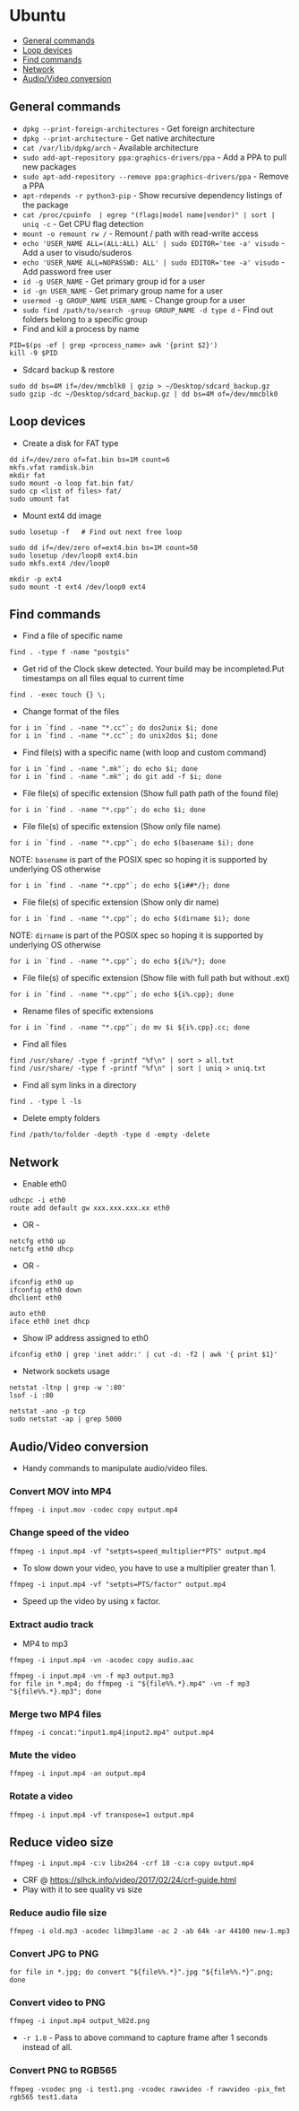 # Ubuntu
- [General commands](#general)
- [Loop devices](#loop_devices)
- [Find commands](#find)
- [Network](#network)
- [Audio/Video conversion](#av_conversion)

<a name="general"></a>
## General commands

- `dpkg --print-foreign-architectures` - Get foreign architecture
- `dpkg --print-architecture` - Get native architecture
- `cat /var/lib/dpkg/arch` - Available architecture
- `sudo add-apt-repository ppa:graphics-drivers/ppa` - Add a PPA to pull new packages
- `sudo apt-add-repository --remove ppa:graphics-drivers/ppa` - Remove a PPA
- `apt-rdepends -r python3-pip` - Show recursive dependency listings of the package
- `cat /proc/cpuinfo  | egrep "(flags|model name|vendor)" | sort | uniq -c` - Get CPU flag detection
- `mount -o remount rw /` - Remount / path with read-write access
- `echo 'USER_NAME ALL=(ALL:ALL) ALL' | sudo EDITOR='tee -a' visudo` - Add a user to visudo/suderos
- `echo 'USER_NAME ALL=NOPASSWD: ALL' | sudo EDITOR='tee -a' visudo` - Add password free user
- `id -g USER_NAME` - Get primary group id for a user
- `id -gn USER_NAME` - Get primary group name for a user
- `usermod -g GROUP_NAME USER_NAME` - Change group for a user
- `sudo find /path/to/search -group GROUP_NAME -d type d` - Find out folders belong to a specific group
- Find and kill a process by name
```
PID=$(ps -ef | grep <process_name> awk '{print $2}')
kill -9 $PID
```

- Sdcard backup & restore
```
sudo dd bs=4M if=/dev/mmcblk0 | gzip > ~/Desktop/sdcard_backup.gz
sudo gzip -dc ~/Desktop/sdcard_backup.gz | dd bs=4M of=/dev/mmcblk0
```

<a name="loop_devices"></a>
## Loop devices

- Create a disk for FAT type
```
dd if=/dev/zero of=fat.bin bs=1M count=6
mkfs.vfat ramdisk.bin
mkdir fat
sudo mount -o loop fat.bin fat/
sudo cp <list of files> fat/
sudo umount fat
```

- Mount ext4 dd image
```
sudo losetup -f   # Find out next free loop

sudo dd if=/dev/zero of=ext4.bin bs=1M count=50
sudo losetup /dev/loop0 ext4.bin
sudo mkfs.ext4 /dev/loop0

mkdir -p ext4
sudo mount -t ext4 /dev/loop0 ext4
```

<a name="find"></a>
## Find commands

- Find a file of specific name
```
find . -type f -name "postgis"
```

- Get rid of the Clock skew detected. Your build may be incompleted.Put timestamps on all files equal to current time
```
find . -exec touch {} \;
```

- Change format of the files
```
for i in `find . -name "*.cc"`; do dos2unix $i; done
for i in `find . -name "*.cc"`; do unix2dos $i; done
```

- Find file(s) with a specific name (with loop and custom command)
```
for i in `find . -name ".mk"`; do echo $i; done
for i in `find . -name ".mk"`; do git add -f $i; done
```

- File file(s) of specific extension (Show full path path of the found file)
```
for i in `find . -name "*.cpp"`; do echo $i; done
```

- File file(s) of specific extension (Show only file name)
```
for i in `find . -name "*.cpp"`; do echo $(basename $i); done
```
NOTE: `basename` is part of the POSIX spec so hoping it is supported by underlying OS otherwise
```
for i in `find . -name "*.cpp"`; do echo ${i##*/}; done
```
- File file(s) of specific extension (Show only dir name)
```
for i in `find . -name "*.cpp"`; do echo $(dirname $i); done
```
NOTE: `dirname` is part of the POSIX spec so hoping it is supported by underlying OS otherwise
```
for i in `find . -name "*.cpp"`; do echo ${i%/*}; done
```

- File file(s) of specific extension (Show file with full path but without .ext)
```
for i in `find . -name "*.cpp"`; do echo ${i%.cpp}; done
```

- Rename files of specific extensions
```
for i in `find . -name "*.cpp"`; do mv $i ${i%.cpp}.cc; done
```

- Find all files
```
find /usr/share/ -type f -printf "%f\n" | sort > all.txt
find /usr/share/ -type f -printf "%f\n" | sort | uniq > uniq.txt
```

- Find all sym links in a directory
```
find . -type l -ls
```

- Delete empty folders
```
find /path/to/folder -depth -type d -empty -delete
```

<a name="network"></a>
## Network

- Enable eth0
```
udhcpc -i eth0
route add default gw xxx.xxx.xxx.xx eth0
```
- OR -
```
netcfg eth0 up
netcfg eth0 dhcp
```
- OR -
```
ifconfig eth0 up
ifconfig eth0 down
dhclient eth0

auto eth0
iface eth0 inet dhcp
```

- Show IP address assigned to eth0
```
ifconfig eth0 | grep 'inet addr:' | cut -d: -f2 | awk '{ print $1}'
```

- Network sockets usage
```
netstat -ltnp | grep -w ':80'
lsof -i :80
```
```
netstat -ano -p tcp
sudo netstat -ap | grep 5000
```

<a name="av_conversion"></a>
## Audio/Video conversion

- Handy commands to manipulate audio/video files.

### Convert MOV into MP4
```
ffmpeg -i input.mov -codec copy output.mp4
```

### Change speed of the video
```
ffmpeg -i input.mp4 -vf "setpts=speed_multiplier*PTS" output.mp4
```
- To slow down your video, you have to use a multiplier greater than 1.

```
ffmpeg -i input.mp4 -vf "setpts=PTS/factor" output.mp4
```
- Speed up the video by using x factor.

### Extract audio track
- MP4 to mp3
```
ffmpeg -i input.mp4 -vn -acodec copy audio.aac
```
```
ffmpeg -i input.mp4 -vn -f mp3 output.mp3
for file in *.mp4; do ffmpeg -i "${file%%.*}.mp4" -vn -f mp3 "${file%%.*}.mp3"; done
```

### Merge two MP4 files
```
ffmpeg -i concat:"input1.mp4|input2.mp4" output.mp4
```

### Mute the video
```
ffmpeg -i input.mp4 -an output.mp4
```

### Rotate a video
```
ffmpeg -i input.mp4 -vf transpose=1 output.mp4
```

## Reduce video size
```
ffmpeg -i input.mp4 -c:v libx264 -crf 18 -c:a copy output.mp4
```
- CRF @ https://slhck.info/video/2017/02/24/crf-guide.html
- Play with it to see quality vs size

### Reduce audio file size
```
ffmpeg -i old.mp3 -acodec libmp3lame -ac 2 -ab 64k -ar 44100 new-1.mp3
```

### Convert JPG to PNG
```
for file in *.jpg; do convert "${file%%.*}".jpg "${file%%.*}".png; done
```

### Convert video to PNG
```
ffmpeg -i input.mp4 output_%02d.png
```
- `-r 1.0` - Pass to above command to capture frame after 1 seconds instead of all.

### Convert PNG to RGB565
```
ffmpeg -vcodec png -i test1.png -vcodec rawvideo -f rawvideo -pix_fmt rgb565 test1.data
```
